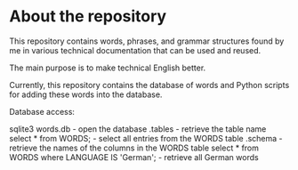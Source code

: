 # About the repository

This repository contains words, phrases, and grammar structures found by me in
various technical documentation that can be used and reused.

The main purpose is to make technical English better.

Currently, this repository contains the database of words and Python scripts for adding these words into the database. 

Database access:

sqlite3 words.db - open the database
.tables - retrieve the table name
select * from WORDS; - select all entries from the WORDS table
.schema - retrieve the names of the columns in the WORDS table
select * from WORDS where LANGUAGE IS 'German'; - retrieve all German words



